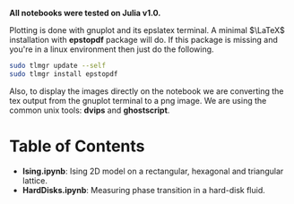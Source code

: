 **All notebooks were tested on Julia v1.0.**

Plotting is done with gnuplot and its epslatex terminal. A minimal $\LaTeX$ installation with **epstopdf** package will do. If this package is missing and you're in a linux environment then just do the following.
```bash
sudo tlmgr update --self
sudo tlmgr install epstopdf
```

Also, to display the images directly on the notebook we are converting the tex output from the gnuplot terminal to a png image. We are using the common unix tools: **dvips** and **ghostscript**.

# Table of Contents

- **Ising.ipynb**: Ising 2D model on a rectangular, hexagonal and triangular lattice.
- **HardDisks.ipynb**: Measuring phase transition in a hard-disk fluid.
